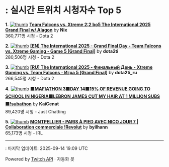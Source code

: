 # : 실시간 트위치 시청자수 Top 5

**1.** [![thumb](https://static-cdn.jtvnw.net/previews-ttv/live_user_nix-320x180.jpg)](https://twitch.tv/Nix)
**[Team Falcons vs. Xtreme 2:2 bo5 The International 2025 Grand Final w/ Alagon](https://twitch.tv/Nix)** by **Nix**<br>360,771명 시청  - Dota 2

**2.** [![thumb](https://static-cdn.jtvnw.net/previews-ttv/live_user_dota2ti-320x180.jpg)](https://twitch.tv/dota2ti)
**[[EN] The International 2025 - Grand Final Day - Team Falcons vs. Xtreme Gaming - Game 5 [Grand Final]](https://twitch.tv/dota2ti)** by **dota2ti**<br>280,506명 시청  - Dota 2

**3.** [![thumb](https://static-cdn.jtvnw.net/previews-ttv/live_user_dota2ti_ru-320x180.jpg)](https://twitch.tv/dota2ti_ru)
**[[RU] The International 2025 - Финальный День - Xtreme Gaming vs. Team Falcons - Игра 5 [Grand Final]](https://twitch.tv/dota2ti_ru)** by **dota2ti_ru**<br>266,545명 시청  - Dota 2

**4.** [![thumb](https://static-cdn.jtvnw.net/previews-ttv/live_user_kaicenat-320x180.jpg)](https://twitch.tv/KaiCenat)
**[🟩MAFIATHON 3🟩DAY 14🟩15% OF REVENUE GOING TO SCHOOL IN NIGERIA🟩LEBRON JAMES CUT MY HAIR AT 1 MILLION SUBS🟩!subathon](https://twitch.tv/KaiCenat)** by **KaiCenat**<br>89,420명 시청  - Just Chatting

**5.** [![thumb](https://static-cdn.jtvnw.net/previews-ttv/live_user_byilhann-320x180.jpg)](https://twitch.tv/byilhann)
**[MONTPELLIER - PARIS À PIED AVEC NICO JOUR 7 | Collaboration commerciale !Revolut](https://twitch.tv/byilhann)** by **byilhann**<br>65,173명 시청  - IRL


---
: 마지막 업데이트: 2025-09-14 19:09 UTC

Powered by [Twitch API](https://dev.twitch.tv/docs/api/reference) · 자동화 봇